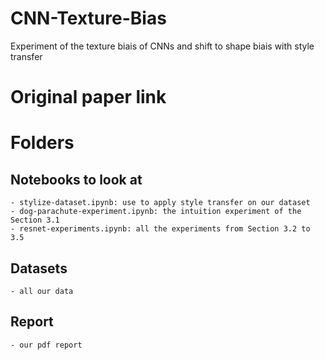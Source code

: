 # CNN-Texture-Bias
Experiment of the texture biais of CNNs and shift to shape biais with style transfer 

# Original paper link

# Folders
 ## Notebooks to look at
    - stylize-dataset.ipynb: use to apply style transfer on our dataset
    - dog-parachute-experiment.ipynb: the intuition experiment of the Section 3.1
    - resnet-experiments.ipynb: all the experiments from Section 3.2 to 3.5

 ## Datasets
    - all our data

## Report
    - our pdf report